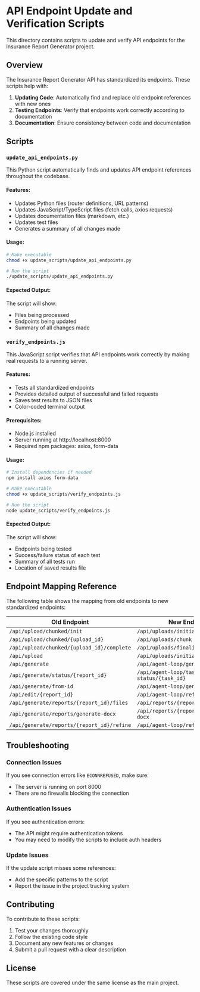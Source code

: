 # API Endpoint Update and Verification Scripts

This directory contains scripts to update and verify API endpoints for the Insurance Report Generator project.

## Overview

The Insurance Report Generator API has standardized its endpoints. These scripts help with:

1. **Updating Code**: Automatically find and replace old endpoint references with new ones
2. **Testing Endpoints**: Verify that endpoints work correctly according to documentation
3. **Documentation**: Ensure consistency between code and documentation

## Scripts

### `update_api_endpoints.py`

This Python script automatically finds and updates API endpoint references throughout the codebase.

#### Features:

- Updates Python files (router definitions, URL patterns)
- Updates JavaScript/TypeScript files (fetch calls, axios requests)
- Updates documentation files (markdown, etc.)
- Updates test files
- Generates a summary of all changes made

#### Usage:

```bash
# Make executable
chmod +x update_scripts/update_api_endpoints.py

# Run the script
./update_scripts/update_api_endpoints.py
```

#### Expected Output:

The script will show:
- Files being processed
- Endpoints being updated
- Summary of all changes made

### `verify_endpoints.js`

This JavaScript script verifies that API endpoints work correctly by making real requests to a running server.

#### Features:

- Tests all standardized endpoints
- Provides detailed output of successful and failed requests
- Saves test results to JSON files
- Color-coded terminal output

#### Prerequisites:

- Node.js installed
- Server running at http://localhost:8000
- Required npm packages: axios, form-data

#### Usage:

```bash
# Install dependencies if needed
npm install axios form-data

# Make executable
chmod +x update_scripts/verify_endpoints.js

# Run the script
node update_scripts/verify_endpoints.js
```

#### Expected Output:

The script will show:
- Endpoints being tested
- Success/failure status of each test
- Summary of all tests run
- Location of saved results file

## Endpoint Mapping Reference

The following table shows the mapping from old endpoints to new standardized endpoints:

| Old Endpoint | New Endpoint |
|--------------|--------------|
| `/api/upload/chunked/init` | `/api/uploads/initialize` |
| `/api/upload/chunked/{upload_id}` | `/api/uploads/chunk` |
| `/api/upload/chunked/{upload_id}/complete` | `/api/uploads/finalize` |
| `/api/upload` | `/api/uploads/initialize` |
| `/api/generate` | `/api/agent-loop/generate-report` |
| `/api/generate/status/{report_id}` | `/api/agent-loop/task-status/{task_id}` |
| `/api/generate/from-id` | `/api/agent-loop/generate-report` |
| `/api/edit/{report_id}` | `/api/agent-loop/refine-report` |
| `/api/generate/reports/{report_id}/files` | `/api/reports/{report_id}/files` |
| `/api/generate/reports/generate-docx` | `/api/reports/{report_id}/generate-docx` |
| `/api/generate/reports/{report_id}/refine` | `/api/agent-loop/refine-report` |

## Troubleshooting

### Connection Issues

If you see connection errors like `ECONNREFUSED`, make sure:
- The server is running on port 8000
- There are no firewalls blocking the connection

### Authentication Issues

If you see authentication errors:
- The API might require authentication tokens
- You may need to modify the scripts to include auth headers

### Update Issues

If the update script misses some references:
- Add the specific patterns to the script
- Report the issue in the project tracking system

## Contributing

To contribute to these scripts:

1. Test your changes thoroughly
2. Follow the existing code style
3. Document any new features or changes
4. Submit a pull request with a clear description

## License

These scripts are covered under the same license as the main project. 